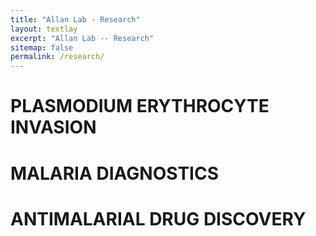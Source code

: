 ```yaml
---
title: "Allan Lab - Research"
layout: textlay
excerpt: "Allan Lab -- Research"
sitemap: false
permalink: /research/
---
```


# PLASMODIUM ERYTHROCYTE INVASION

# MALARIA DIAGNOSTICS

# ANTIMALARIAL DRUG DISCOVERY


<!-- 
![]({{ site.url }}{{ site.baseurl }}/images/respic/layers_real.jpg){: style="width: 300px; float: right; border: 10px"}


![]({{ site.url }}{{ site.baseurl }}/images/respic/layers_fft.jpg){: style="width: 300px; float: left; border: 10px"}
-->
